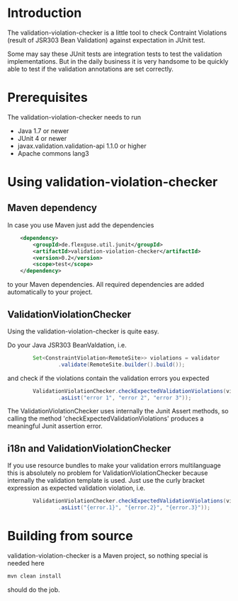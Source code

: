 # Introduction
The validation-violation-checker is a little tool to check Contraint Violations (result of JSR303 Bean Validation) against expectation in JUnit test.

Some may say these JUnit tests are integration tests to test the validation implementations. But in the daily business it is very handsome to be quickly able to test if the validation annotations are set correctly.

# Prerequisites
The validation-violation-checker needs to run

- Java 1.7 or newer
- JUnit 4 or newer
- javax.validation.validation-api 1.1.0 or higher
- Apache commons lang3 

# Using validation-violation-checker

## Maven dependency
In case you use Maven just add the dependencies

```xml
	<dependency>
		<groupId>de.flexguse.util.junit</groupId>
		<artifactId>validation-violation-checker</artifactId>
		<version>0.2</version>
		<scope>test</scope>
	</dependency>

``` 

to your Maven dependencies. All required dependencies are added automatically to your project.

## ValidationViolationChecker
Using the validation-violation-checker is quite easy.

Do your Java JSR303 BeanValdation, i.e.

```java
		Set<ConstraintViolation<RemoteSite>> violations = validator
				.validate(RemoteSite.builder().build());
```

and check if the violations contain the validation errors you expected

```java
		ValidationViolationChecker.checkExpectedValidationViolations(violations, Arrays
				.asList("error 1", "error 2", "error 3"));
```

The ValidationViolationChecker uses internally the Junit Assert methods, so calling the method 'checkExpectedValidationViolations' produces a meaningful Junit assertion error.

## i18n and ValidationViolationChecker
If you use resource bundles to make your validation errors multilanguage this is absolutely no problem for ValidationViolationChecker because internally the validation template is used. Just use the curly bracket expression as expected validation violation, i.e.

```java
		ValidationViolationChecker.checkExpectedValidationViolations(violations, Arrays
				.asList("{error.1}", "{error.2}", "{error.3}"));
```

# Building from source
validation-violation-checker is a Maven project, so nothing special is needed here

```bash
mvn clean install
```

should do the job.
